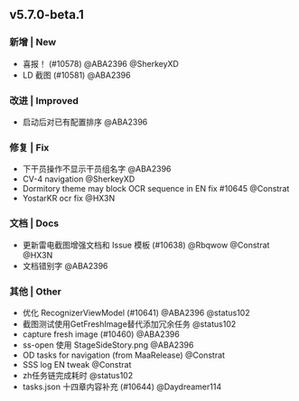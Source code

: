 ## v5.7.0-beta.1

### 新增 | New

* 喜报！ (#10578) @ABA2396 @SherkeyXD
* LD 截图 (#10581) @ABA2396

### 改进 | Improved

* 启动后对已有配置排序 @ABA2396

### 修复 | Fix

* 下干员操作不显示干员组名字 @ABA2396
* CV-4 navigation @SherkeyXD
* Dormitory theme may block OCR sequence in EN fix #10645 @Constrat
* YostarKR ocr fix @HX3N

### 文档 | Docs

* 更新雷电截图增强文档和 Issue 模板 (#10638) @Rbqwow @Constrat @HX3N
* 文档错别字 @ABA2396

### 其他 | Other

* 优化 RecognizerViewModel (#10641) @ABA2396 @status102
* 截图测试使用GetFreshImage替代添加冗余任务 @status102
* capture fresh image (#10460) @ABA2396
* ss-open 使用 StageSideStory.png @ABA2396
* OD tasks for navigation (from MaaRelease) @Constrat
* SSS log EN tweak @Constrat
* zh任务链完成耗时 @status102
* tasks.json 十四章内容补充 (#10644) @Daydreamer114
